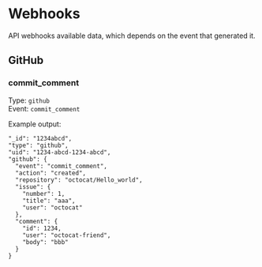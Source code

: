 # Webhooks

API webhooks available data, which depends on the event that generated it.

## GitHub

### commit_comment

Type: `github`<br>
Event: `commit_comment`

Example output:

```
"_id": "1234abcd",
"type": "github",
"uid": "1234-abcd-1234-abcd",
"github": {
  "event": "commit_comment",
  "action": "created",
  "repository": "octocat/Hello_world",
  "issue": {
    "number": 1,
    "title": "aaa",
    "user": "octocat"
  },
  "comment": {
    "id": 1234,
    "user": "octocat-friend",
    "body": "bbb"
  }
}
```